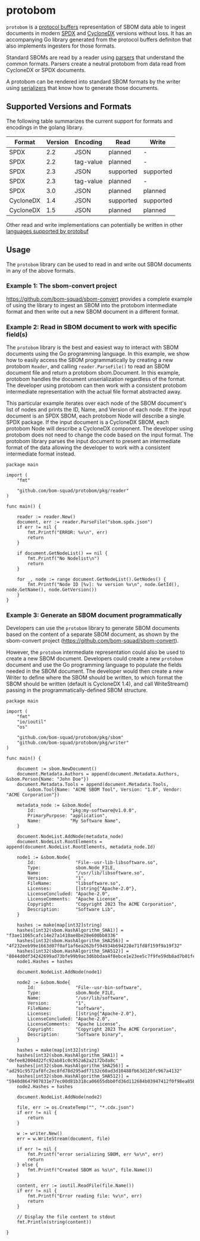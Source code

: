 # protobom

`protobom` is a [protocol buffers](https://protobuf.dev/getting-started/)
representation of SBOM data able to ingest documents in modern
[SPDX](https://spdx.dev/) and [CycloneDX](https://cyclonedx.org/) versions
without loss. It has an accompanying Go library generated from the protocol
buffers definiton that also implements ingesters for those formats.

Standard SBOMs are read by a reader using [parsers](docs/parsers.md) that
understand the common formats. Parsers create a neutral protobom from data
read from CycloneDX or SPDX documents.

A protobom can be rendered into standard SBOM formats by the writer using
[serializers](docs/serializers.md) that know how to generate those documents.

## Supported Versions and Formats

The following table summarizes the current support for formats and encodings in
the golang library.

| Format | Version | Encoding | Read | Write |
| --- | --- | --- | --- | --- |
| SPDX | 2.2 | JSON | planned | - |
| SPDX | 2.2 | tag-value | planned | - |
| SPDX | 2.3 | JSON | supported | supported|
| SPDX | 2.3 | tag-value | planned | - |
| SPDX | 3.0 | JSON | planned | planned |
| CycloneDX | 1.4 | JSON | supported | supported |
| CycloneDX | 1.5 | JSON | planned | planned |

Other read and write implementations can potentially be written in
other [languages supported by protobuf](https://protobuf.dev/getting-started/)

## Usage

The `protobom` library can be used to read in and write out SBOM documents in any of the above formats.  

### Example 1:  The sbom-convert project

https://github.com/bom-squad/sbom-convert provides a complete example of using the library to ingest an SBOM into the protobom intermediate format and then write out a new SBOM document in a different format.

### Example 2:  Read in SBOM document to work with specific field(s)

The `protobom` library is the best and easiest way to interact with SBOM documents using the Go programming language.  In this example, we show how to easily access the SBOM programmatically by creating a new protobom `Reader`, and calling `reader.ParseFile()` to read an SBOM document file and return a protobom sbom.Document.  In this example, protobom handles the document unserialization regardless of the format.  The developer using protobom can then work with a consistent protobom intermediate representation with the actual file format abstracted away.

This particular example iterates over each node of the SBOM document's list of nodes and prints the ID, Name, and Version of each node.  If the input document is an SPDX SBOM, each protobom Node will describe a single SPDX package.  If the input document is a CycloneDX SBOM, each protobom Node will describe a CycloneDX component.  The developer using protobom does not need to change the code based on the input format.  The protobom library parses the input document to present an intermediate format of the data allowing the developer to work with a consistent intermediate format instead.

```
package main

import (
	"fmt"

	"github.com/bom-squad/protobom/pkg/reader"
)

func main() {

	reader := reader.New()
	document, err := reader.ParseFile("sbom.spdx.json")
	if err != nil {
		fmt.Printf("ERROR: %v\n", err)
		return
	}

	if document.GetNodeList() == nil {
		fmt.Printf("No Nodelist\n")
		return
	}

	for _, node := range document.GetNodeList().GetNodes() {
		fmt.Printf("Node ID [%v]: %v version %v\n", node.GetId(), node.GetName(), node.GetVersion())
	}
}
```

### Example 3:  Generate an SBOM document programmatically

Developers can use the `protobom` library to generate SBOM documents based on the content of a separate SBOM document, as shown by the sbom-convert project (https://github.com/bom-squad/sbom-convert).

However, the `protobom` intermediate representation could also be used to create a new SBOM document.  Developers could create a new `protobom` document and use the Go programming language to populate the fields needed in the SBOM document.  The developer would then create a new Writer to define where the SBOM should be written, to which format the SBOM should be written (default is CycloneDX 1.4), and call WriteStream() passing in the programmatically-defined SBOM structure.  

```
package main

import (
	"fmt"
	"io/ioutil"
	"os"

	"github.com/bom-squad/protobom/pkg/sbom"
	"github.com/bom-squad/protobom/pkg/writer"
)

func main() {

	document := sbom.NewDocument()
	document.Metadata.Authors = append(document.Metadata.Authors, &sbom.Person{Name: "John Doe"})
	document.Metadata.Tools = append(document.Metadata.Tools,
		&sbom.Tool{Name: "ACME SBOM Tool", Version: "1.0", Vendor: "ACME Corporation"})

	metadata_node := &sbom.Node{
		Id:             "pkg:my-software@v1.0.0",
		PrimaryPurpose: "application",
		Name:           "My Software Name",
	}

	document.NodeList.AddNode(metadata_node)
	document.NodeList.RootElements = append(document.NodeList.RootElements, metadata_node.Id)

	node1 := &sbom.Node{
		Id:               "File--usr-lib-libsoftware.so",
		Type:             sbom.Node_FILE,
		Name:             "/usr/lib/libsoftware.so",
		Version:          "1",
		FileName:         "libsoftware.so",
		Licenses:         []string{"Apache-2.0"},
		LicenseConcluded: "Apache-2.0",
		LicenseComments:  "Apache License",
		Copyright:        "Copyright 2023 The ACME Corporation",
		Description:      "Software Lib",
	}

	hashes := make(map[int32]string)
	hashes[int32(sbom.HashAlgorithm_SHA1)] = "f3ae11065cafc14e27a1410ae8be28e600bb8336"
	hashes[int32(sbom.HashAlgorithm_SHA256)] = "4f232eeb99e1663d07f0af1af6ea262bf594934b694228e71fd8f159f9a19f32"
	hashes[int32(sbom.HashAlgorithm_SHA512)] = "8044d0df34242699ad73bfe99b9ac3d6bbdaa4f8ebce1e23ee5c7f9fe59db8ad7b01fe94e886941793aee802008a35b05a30bc51426db796aa21e5e91b7ed9be"
	node1.Hashes = hashes

	document.NodeList.AddNode(node1)

	node2 := &sbom.Node{
		Id:               "File--usr-bin-software",
		Type:             sbom.Node_FILE,
		Name:             "/usr/lib/software",
		Version:          "1",
		FileName:         "software",
		Licenses:         []string{"Apache-2.0"},
		LicenseConcluded: "Apache-2.0",
		LicenseComments:  "Apache License",
		Copyright:        "Copyright 2023 The ACME Corporation",
		Description:      "Software binary",
	}

	hashes = make(map[int32]string)
	hashes[int32(sbom.HashAlgorithm_SHA1)] = "defee82004d22fc92ab81c0c952a62a2172bda8c"
	hashes[int32(sbom.HashAlgorithm_SHA256)] = "ad291c9572af8fc2ec8fd78d295adf7132c60ad3d10488fb63d120fc967a4132"
	hashes[int32(sbom.HashAlgorithm_SHA512)] = "5940d8647907831e77ec00d81b318ca06655dbb0fd36d112684b03947412f0f98ea85b32548bc0877f3d7ce8f4de9b2c964062df44742b98c8e9bd851faecce9"
	node2.Hashes = hashes

	document.NodeList.AddNode(node2)

	file, err := os.CreateTemp("", "*.cdx.json")
	if err != nil {
		return
	}

	w := writer.New()
	err = w.WriteStream(document, file)

	if err != nil {
		fmt.Printf("error serializing SBOM, err %v\n", err)
		return
	} else {
		fmt.Printf("Created SBOM as %s\n", file.Name())
	}

	content, err := ioutil.ReadFile(file.Name())
	if err != nil {
		fmt.Printf("Error reading file: %v\n", err)
		return
	}

	// Display the file content to stdout
	fmt.Println(string(content))

}
```
